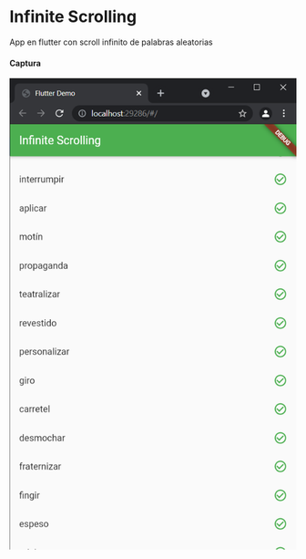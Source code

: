 
# Infinite Scrolling

App en flutter con scroll infinito de palabras aleatorias



#### Captura

![image](https://github.com/MCris29/infinite_scrolling/blob/master/image/infinite_scrolling.png)

